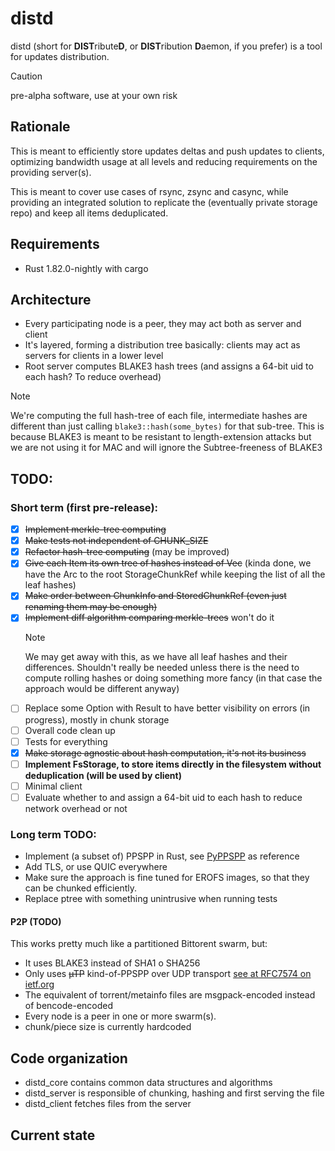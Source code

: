 # distd

distd (short for **DIST**ribute**D**, or **DIST**ribution **D**aemon, if you prefer) is a tool for updates distribution.

> [!CAUTION]
> pre-alpha software, use at your own risk

## Rationale
This is meant to efficiently store updates deltas and push updates to clients, optimizing bandwidth usage at all levels
and reducing requirements on the providing server(s).

This is meant to cover use cases of rsync, zsync and casync, while providing an integrated solution to replicate
the (eventually private storage repo) and keep all items deduplicated.


## Requirements
- Rust 1.82.0-nightly with cargo

## Architecture
- Every participating node is a peer, they may act both as server and client
- It's layered, forming a distribution tree basically: clients may act as servers for clients in a lower level
- Root server computes BLAKE3 hash trees (and assigns a 64-bit uid to each hash? To reduce overhead)

> [!NOTE]
> We're computing the full hash-tree of each file, intermediate hashes are different than just calling
> `blake3::hash(some_bytes)` for that sub-tree. This is because BLAKE3 is meant to be resistant to
> length-extension attacks but we are not using it for MAC and will ignore the Subtree-freeness of BLAKE3

## TODO:
### Short term (first pre-release):
- [x] ~~Implement merkle-tree computing~~
- [x] ~~Make tests not independent of CHUNK_SIZE~~
- [x] ~~Refactor hash-tree computing~~ (may be improved)
- [x] ~~Give each Item its own tree of hashes instead of Vec~~ (kinda done, we have the Arc to the root StorageChunkRef
    while keeping the list of all the leaf hashes)
- [x] ~~Make order between ChunkInfo and StoredChunkRef (even just renaming them may be enough)~~
- [x] ~~Implement diff algorithm comparing merkle-trees~~ won't do it
    > [!NOTE]
    > We may get away with this, as we have all leaf hashes and their differences. Shouldn't really be needed unless
    > there is the need to compute rolling hashes or doing something more fancy (in that case the approach would be
    > different anyway)
- [ ] Replace some Option with Result to have better visibility on errors (in progress), mostly in chunk storage
- [ ] Overall code clean up
- [ ] Tests for everything
- [x] ~~Make storage agnostic about hash computation, it's not its business~~
- [ ] **Implement FsStorage, to store items directly in the filesystem without deduplication (will be used by client)**
- [ ] Minimal client
- [ ] Evaluate whether to and assign a 64-bit uid to each hash to reduce network overhead or not

### Long term TODO:
- Implement (a subset of) PPSPP in Rust, see [PyPPSPP](https://github.com/justas-/PyPPSPP) as reference
- Add TLS, or use QUIC everywhere
- Make sure the approach is fine tuned for EROFS images, so that they can be chunked efficiently.
- Replace ptree with something unintrusive when running tests

#### P2P (TODO)
This works pretty much like a partitioned Bittorent swarm, but:
- It uses BLAKE3 instead of SHA1 o SHA256
- Only uses ~~µTP~~ kind-of-PPSPP over UDP transport [see at RFC7574 on ietf.org](https://datatracker.ietf.org/doc/rfc7574/)
- The equivalent of torrent/metainfo files are msgpack-encoded instead of bencode-encoded
- Every node is a peer in one or more swarm(s).
- chunk/piece size is currently hardcoded


## Code organization
- distd_core contains common data structures and algorithms
- distd_server is responsible of chunking, hashing and first serving the file
- distd_client fetches files from the server

## Current state

